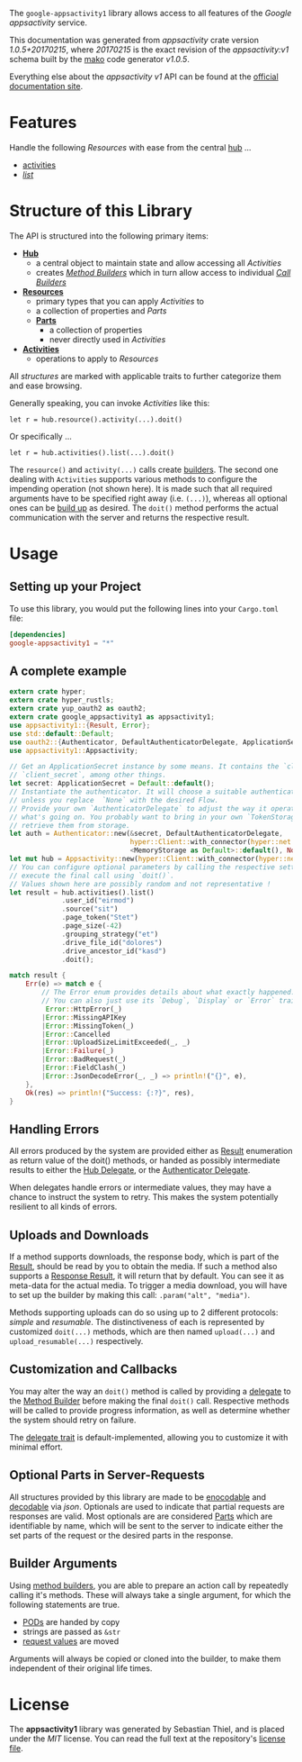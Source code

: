 <!---
DO NOT EDIT !
This file was generated automatically from 'src/mako/api/README.md.mako'
DO NOT EDIT !
-->
The `google-appsactivity1` library allows access to all features of the *Google appsactivity* service.

This documentation was generated from *appsactivity* crate version *1.0.5+20170215*, where *20170215* is the exact revision of the *appsactivity:v1* schema built by the [mako](http://www.makotemplates.org/) code generator *v1.0.5*.

Everything else about the *appsactivity* *v1* API can be found at the
[official documentation site](https://developers.google.com/google-apps/activity/).
# Features

Handle the following *Resources* with ease from the central [hub](https://docs.rs/google-appsactivity1/1.0.5+20170215/google_appsactivity1/struct.Appsactivity.html) ... 

* [activities](https://docs.rs/google-appsactivity1/1.0.5+20170215/google_appsactivity1/struct.Activity.html)
 * [*list*](https://docs.rs/google-appsactivity1/1.0.5+20170215/google_appsactivity1/struct.ActivityListCall.html)




# Structure of this Library

The API is structured into the following primary items:

* **[Hub](https://docs.rs/google-appsactivity1/1.0.5+20170215/google_appsactivity1/struct.Appsactivity.html)**
    * a central object to maintain state and allow accessing all *Activities*
    * creates [*Method Builders*](https://docs.rs/google-appsactivity1/1.0.5+20170215/google_appsactivity1/trait.MethodsBuilder.html) which in turn
      allow access to individual [*Call Builders*](https://docs.rs/google-appsactivity1/1.0.5+20170215/google_appsactivity1/trait.CallBuilder.html)
* **[Resources](https://docs.rs/google-appsactivity1/1.0.5+20170215/google_appsactivity1/trait.Resource.html)**
    * primary types that you can apply *Activities* to
    * a collection of properties and *Parts*
    * **[Parts](https://docs.rs/google-appsactivity1/1.0.5+20170215/google_appsactivity1/trait.Part.html)**
        * a collection of properties
        * never directly used in *Activities*
* **[Activities](https://docs.rs/google-appsactivity1/1.0.5+20170215/google_appsactivity1/trait.CallBuilder.html)**
    * operations to apply to *Resources*

All *structures* are marked with applicable traits to further categorize them and ease browsing.

Generally speaking, you can invoke *Activities* like this:

```Rust,ignore
let r = hub.resource().activity(...).doit()
```

Or specifically ...

```ignore
let r = hub.activities().list(...).doit()
```

The `resource()` and `activity(...)` calls create [builders][builder-pattern]. The second one dealing with `Activities` 
supports various methods to configure the impending operation (not shown here). It is made such that all required arguments have to be 
specified right away (i.e. `(...)`), whereas all optional ones can be [build up][builder-pattern] as desired.
The `doit()` method performs the actual communication with the server and returns the respective result.

# Usage

## Setting up your Project

To use this library, you would put the following lines into your `Cargo.toml` file:

```toml
[dependencies]
google-appsactivity1 = "*"
```

## A complete example

```Rust
extern crate hyper;
extern crate hyper_rustls;
extern crate yup_oauth2 as oauth2;
extern crate google_appsactivity1 as appsactivity1;
use appsactivity1::{Result, Error};
use std::default::Default;
use oauth2::{Authenticator, DefaultAuthenticatorDelegate, ApplicationSecret, MemoryStorage};
use appsactivity1::Appsactivity;

// Get an ApplicationSecret instance by some means. It contains the `client_id` and 
// `client_secret`, among other things.
let secret: ApplicationSecret = Default::default();
// Instantiate the authenticator. It will choose a suitable authentication flow for you, 
// unless you replace  `None` with the desired Flow.
// Provide your own `AuthenticatorDelegate` to adjust the way it operates and get feedback about 
// what's going on. You probably want to bring in your own `TokenStorage` to persist tokens and
// retrieve them from storage.
let auth = Authenticator::new(&secret, DefaultAuthenticatorDelegate,
                              hyper::Client::with_connector(hyper::net::HttpsConnector::new(hyper_rustls::TlsClient::new())),
                              <MemoryStorage as Default>::default(), None);
let mut hub = Appsactivity::new(hyper::Client::with_connector(hyper::net::HttpsConnector::new(hyper_rustls::TlsClient::new())), auth);
// You can configure optional parameters by calling the respective setters at will, and
// execute the final call using `doit()`.
// Values shown here are possibly random and not representative !
let result = hub.activities().list()
             .user_id("eirmod")
             .source("sit")
             .page_token("Stet")
             .page_size(-42)
             .grouping_strategy("et")
             .drive_file_id("dolores")
             .drive_ancestor_id("kasd")
             .doit();

match result {
    Err(e) => match e {
        // The Error enum provides details about what exactly happened.
        // You can also just use its `Debug`, `Display` or `Error` traits
         Error::HttpError(_)
        |Error::MissingAPIKey
        |Error::MissingToken(_)
        |Error::Cancelled
        |Error::UploadSizeLimitExceeded(_, _)
        |Error::Failure(_)
        |Error::BadRequest(_)
        |Error::FieldClash(_)
        |Error::JsonDecodeError(_, _) => println!("{}", e),
    },
    Ok(res) => println!("Success: {:?}", res),
}

```
## Handling Errors

All errors produced by the system are provided either as [Result](https://docs.rs/google-appsactivity1/1.0.5+20170215/google_appsactivity1/enum.Result.html) enumeration as return value of 
the doit() methods, or handed as possibly intermediate results to either the 
[Hub Delegate](https://docs.rs/google-appsactivity1/1.0.5+20170215/google_appsactivity1/trait.Delegate.html), or the [Authenticator Delegate](https://docs.rs/yup-oauth2/*/yup_oauth2/trait.AuthenticatorDelegate.html).

When delegates handle errors or intermediate values, they may have a chance to instruct the system to retry. This 
makes the system potentially resilient to all kinds of errors.

## Uploads and Downloads
If a method supports downloads, the response body, which is part of the [Result](https://docs.rs/google-appsactivity1/1.0.5+20170215/google_appsactivity1/enum.Result.html), should be
read by you to obtain the media.
If such a method also supports a [Response Result](https://docs.rs/google-appsactivity1/1.0.5+20170215/google_appsactivity1/trait.ResponseResult.html), it will return that by default.
You can see it as meta-data for the actual media. To trigger a media download, you will have to set up the builder by making
this call: `.param("alt", "media")`.

Methods supporting uploads can do so using up to 2 different protocols: 
*simple* and *resumable*. The distinctiveness of each is represented by customized 
`doit(...)` methods, which are then named `upload(...)` and `upload_resumable(...)` respectively.

## Customization and Callbacks

You may alter the way an `doit()` method is called by providing a [delegate](https://docs.rs/google-appsactivity1/1.0.5+20170215/google_appsactivity1/trait.Delegate.html) to the 
[Method Builder](https://docs.rs/google-appsactivity1/1.0.5+20170215/google_appsactivity1/trait.CallBuilder.html) before making the final `doit()` call. 
Respective methods will be called to provide progress information, as well as determine whether the system should 
retry on failure.

The [delegate trait](https://docs.rs/google-appsactivity1/1.0.5+20170215/google_appsactivity1/trait.Delegate.html) is default-implemented, allowing you to customize it with minimal effort.

## Optional Parts in Server-Requests

All structures provided by this library are made to be [enocodable](https://docs.rs/google-appsactivity1/1.0.5+20170215/google_appsactivity1/trait.RequestValue.html) and 
[decodable](https://docs.rs/google-appsactivity1/1.0.5+20170215/google_appsactivity1/trait.ResponseResult.html) via *json*. Optionals are used to indicate that partial requests are responses 
are valid.
Most optionals are are considered [Parts](https://docs.rs/google-appsactivity1/1.0.5+20170215/google_appsactivity1/trait.Part.html) which are identifiable by name, which will be sent to 
the server to indicate either the set parts of the request or the desired parts in the response.

## Builder Arguments

Using [method builders](https://docs.rs/google-appsactivity1/1.0.5+20170215/google_appsactivity1/trait.CallBuilder.html), you are able to prepare an action call by repeatedly calling it's methods.
These will always take a single argument, for which the following statements are true.

* [PODs][wiki-pod] are handed by copy
* strings are passed as `&str`
* [request values](https://docs.rs/google-appsactivity1/1.0.5+20170215/google_appsactivity1/trait.RequestValue.html) are moved

Arguments will always be copied or cloned into the builder, to make them independent of their original life times.

[wiki-pod]: http://en.wikipedia.org/wiki/Plain_old_data_structure
[builder-pattern]: http://en.wikipedia.org/wiki/Builder_pattern
[google-go-api]: https://github.com/google/google-api-go-client

# License
The **appsactivity1** library was generated by Sebastian Thiel, and is placed 
under the *MIT* license.
You can read the full text at the repository's [license file][repo-license].

[repo-license]: https://github.com/Byron/google-apis-rsblob/master/LICENSE.md
